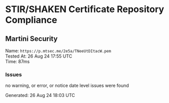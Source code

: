 # STIR/SHAKEN Certificate Repository Compliance

## Martini Security

Name: `https://p.mtsec.me/2e5a/TNeeUtDItacW.pem`\
Tested At: 26 Aug 24 17:55 UTC\
Time: 87ms

### Issues

no warning, or error, or notice date level issues were found

Generated: 26 Aug 24 18:03 UTC
